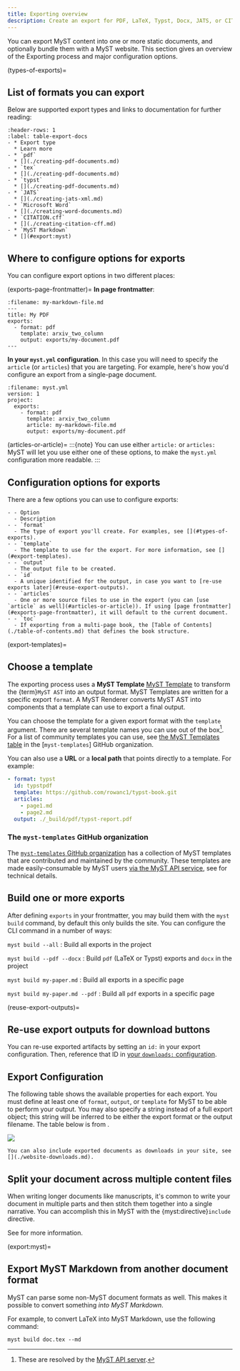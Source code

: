 ```yaml
---
title: Exporting overview
description: Create an export for PDF, LaTeX, Typst, Docx, JATS, or CITATION.cff in your page or project frontmatter, and use `myst build` to build the export.
---
```


You can export MyST content into one or more static documents, and optionally bundle them with a MyST website. This section gives an overview of the Exporting process and major configuration options.

(types-of-exports)=
## List of formats you can export

Below are supported export types and links to documentation for further reading:

```{list-table} Frontmatter Export Formats
:header-rows: 1
:label: table-export-docs
- * Export type
  * Learn more
- * `pdf`
  * [](./creating-pdf-documents.md)
- * `tex`
  * [](./creating-pdf-documents.md)
- * `typst`
  * [](./creating-pdf-documents.md)
- * `JATS`
  * [](./creating-jats-xml.md)
- * `Microsoft Word`
  * [](./creating-word-documents.md)
- * `CITATION.cff`
  * [](./creating-citation-cff.md)
- * `MyST Markdown`
  * [](#export:myst)
```

## Where to configure options for exports

You can configure export options in two different places:

(exports-page-frontmatter)=
**In page frontmatter**:

```{code-block} yaml
:filename: my-markdown-file.md
---
title: My PDF
exports:
  - format: pdf
    template: arxiv_two_column
    output: exports/my-document.pdf
---
```

**In your `myst.yml` configuration**. In this case you will need to specify the `article` (or `articles`) that you are targeting. For example, here's how you'd configure an export from a single-page document.

```{code-block} yaml
:filename: myst.yml
version: 1
project:
  exports:
    - format: pdf
      template: arxiv_two_column
      article: my-markdown-file.md
      output: exports/my-document.pdf
```

(articles-or-article)=
:::{note} You can use either `article:` or `articles:`
MyST will let you use either one of these options, to make the `myst.yml` configuration more readable.
:::


## Configuration options for exports

There are a few options you can use to configure exports:

```{list-table}
- - Option
  - Description
- - `format`
  - The type of export you'll create. For examples, see [](#types-of-exports).
- - `template`
  - The template to use for the export. For more information, see [](#export-templates).
- - `output`
  - The output file to be created.
- - `id`
  - A unique identified for the output, in case you want to [re-use exports later](#reuse-export-outputs).
- - `articles`
  - One or more source files to use in the export (you can [use `article` as well](#articles-or-article)). If using [page frontmatter](#exports-page-frontmatter), it will default to the current document.
- - `toc`
  - If exporting from a multi-page book, the [Table of Contents](./table-of-contents.md) that defines the book structure.
```

(export-templates)=
## Choose a template

The exporting process uses a **MyST Template** [MyST Template](https://github.com/myst-templates) to transform the {term}`MyST AST` into an output format. MyST Templates are written for a specific export `format`. A MyST Renderer converts MyST AST into components that a template can use to export a final output.

You can choose the template for a given export format with the `template` argument.
There are several template names you can use out of the box[^api-server].
For a list of community templates you can use, see [the MyST Templates table](https://github.com/myst-templates#templates) in the [`myst-templates`] GitHub organization.

[^api-server]: These are resolved by the [MyST API server](#myst-api-server).

You can also use a **URL** or a **local path** that points directly to a template. For example:

```yaml
- format: typst
  id: typstpdf
  template: https://github.com/rowanc1/typst-book.git
  articles:
    - page1.md
    - page2.md
  output: ./_build/pdf/typst-report.pdf
```

### The `myst-templates` GitHub organization

The [`myst-templates` GitHub organization](https://github.com/myst-templates) has a collection of MyST templates that are contributed and maintained by the community. These templates are made easily-consumable by MyST users [via the MyST API service](https://api.mystmd.org), see [](#myst-api-server) for technical details.

## Build one or more exports

After defining `exports` in your frontmatter, you may build them with the `myst build` command, by default this only builds the site.
You can configure the CLI command in a number of ways:

`myst build --all`
: Build all exports in the project

`myst build --pdf --docx`
: Build `pdf` (LaTeX or Typst) exports and `docx` in the project

`myst build my-paper.md`
: Build all exports in a specific page

`myst build my-paper.md --pdf`
: Build all `pdf` exports in a specific page

(reuse-export-outputs)=
## Re-use export outputs for download buttons

You can re-use exported artifacts by setting an `id:` in your export configuration.
Then, reference that ID in [your `downloads:` configuration](#download-link).

## Export Configuration

The following table shows the available properties for each export. You must define at least one of `format`, `output`, or `template` for MyST to be able to perform your output. You may also specify a string instead of a full export object; this string will be inferred to be either the export format or the output filename. The table below is from [](#frontmatter:exports).

![](#table-frontmatter-exports)

```{seealso} Exposing Exports as Downloads
You can also include exported documents as downloads in your site, see [](./website-downloads.md).
```

## Split your document across multiple content files

When writing longer documents like manuscripts, it's common to write your document in multiple parts and then stitch them together into a single narrative.
You can accomplish this in MyST with the {myst:directive}`include` directive.

See [](#docs:include) for more information.

(export:myst)=

## Export MyST Markdown from another document format

MyST can parse some non-MyST document formats as well.
This makes it possible to convert something _into MyST Markdown_.

For example, to convert LaTeX into MyST Markdown, use the following command:

```
myst build doc.tex --md
```
